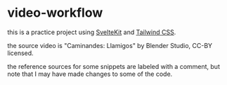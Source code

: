 # video-workflow

this is a practice project using [SvelteKit](https://kit.svelte.dev) and [Tailwind CSS](https://tailwindcss.com).

the source video is "Caminandes: Llamigos" by Blender Studio, CC-BY licensed.

the reference sources for some snippets are labeled with a comment, but note that I may have made changes to some of the code.
